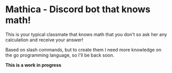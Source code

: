 # Mathica - Discord bot that knows math!

This is your typical classmate that knows math that you don't so ask her any calculation and receive your answer!

Based on slash commands, but to create them I need more knowledge on the go programming language, so I'll be back soon.

**This is a work in progress**

